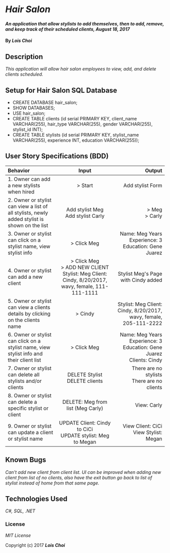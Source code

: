 # _Hair Salon_

#### _An application that allow stylists to add themselves, then to add, remove, and keep track of their scheduled clients, August 18, 2017_

#### By _**Lois Choi**_

## Description

_This application will allow hair salon employees to view, add, and delete clients scheduled._

## Setup for Hair Salon SQL Database

* CREATE DATABASE hair_salon;
* SHOW DATABASES;
* USE hair_salon;
* CREATE TABLE clients (id serial PRIMARY KEY, client_name VARCHAR(255), hair_type VARCHAR(255), gender VARCHAR(255), stylist_id INT);
* CREATE TABLE stylists (id serial PRIMARY KEY, stylist_name VARCHAR(255), experience INT, education VARCHAR(255));

## User Story Specifications (BDD)

| Behavior | Input | Output |
| :---         |     :---:      |          ---: |
| 1. Owner can add a new stylists when hired | > Start    | Add stylist Form    |
| 2. Owner or stylist can view a list of all stylists, newly added stylist is shown on the list | Add stylist Meg <br> Add stylist Carly | > Meg <br> > Carly |
| 3. Owner or stylist can click on a stylist name, view stylist info | > Click Meg | Name: Meg Years Experience: 3 Education: Gene Juarez |
| 4. Owner or stylist can add a new client | > Click Meg <br> > ADD NEW CLIENT Stylist: Meg Client: Cindy, 8/20/2017, wavy, female, 111-111-1111   |  Stylist Meg's Page with Cindy added |
| 5. Owner or stylist can view a clients details by clicking on the clients name | > Cindy | Stylist: Meg Client: Cindy, 8/20/2017, wavy, female, 205-111-2222  |
| 6. Owner or stylist can click on a stylist name, view stylist info and their client list | > Click Meg | Name: Meg Years Experience: 3 Education: Gene Juarez <br> Clients: Cindy |
| 7. Owner or stylist can delete all stylists and/or clients | DELETE Stylist <br> DELETE clients | There are no stylists <br> There are no clients |
| 8. Owner or stylist can delete a specific stylist or client | DELETE: Meg from list (Meg Carly)| View: Carly |
| 9. Owner or stylist can update a client or stylist name | UPDATE Client: Cindy to CiCi <br> UPDATE stylist: Meg to Megan | View Client: CiCi <br> View Stylist: Megan |

## Known Bugs

_Can't add new client from client list._
_UI can be improved when adding new client from list of no clients, also have the exit button go back to list of stylist instead of home from that same page._


## Technologies Used

_C#, SQL, .NET_

### License

*MIT License*

Copyright (c) 2017 **_Lois Choi_**
